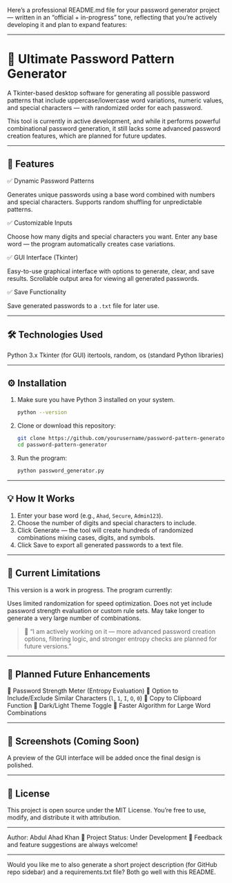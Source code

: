 Here’s a professional README.md file for your password generator project — written in an “official + in-progress” tone, reflecting that you’re actively developing it and plan to expand features:

---

# 🔐 Ultimate Password Pattern Generator

A Tkinter-based desktop software for generating all possible password patterns that include uppercase/lowercase word variations, numeric values, and special characters — with randomized order for each password.

This tool is currently in active development, and while it performs powerful combinational password generation, it still lacks some advanced password creation features, which are planned for future updates.

---

## 🧩 Features

✅ Dynamic Password Patterns

 Generates unique passwords using a base word combined with numbers and special characters.
 Supports random shuffling for unpredictable patterns.

✅ Customizable Inputs

 Choose how many digits and special characters you want.
 Enter any base word — the program automatically creates case variations.

✅ GUI Interface (Tkinter)

 Easy-to-use graphical interface with options to generate, clear, and save results.
 Scrollable output area for viewing all generated passwords.

✅ Save Functionality

 Save generated passwords to a `.txt` file for later use.

---

## 🛠️ Technologies Used

 Python 3.x
 Tkinter (for GUI)
 itertools, random, os (standard Python libraries)

---

## ⚙️ Installation

1. Make sure you have Python 3 installed on your system.

   ```bash
   python --version
   ```

2. Clone or download this repository:

   ```bash
   git clone https://github.com/yourusername/password-pattern-generator.git
   cd password-pattern-generator
   ```

3. Run the program:

   ```bash
   python password_generator.py
   ```

---

## 💡 How It Works

1. Enter your base word (e.g., `Ahad`, `Secure`, `Admin123`).
2. Choose the number of digits and special characters to include.
3. Click Generate — the tool will create hundreds of randomized combinations mixing cases, digits, and symbols.
4. Click Save to export all generated passwords to a text file.

---

## 🚧 Current Limitations

This version is a work in progress.
The program currently:

 Uses limited randomization for speed optimization.
 Does not yet include password strength evaluation or custom rule sets.
 May take longer to generate a very large number of combinations.

> 💬 “I am actively working on it — more advanced password creation options, filtering logic, and stronger entropy checks are planned for future versions.”

---

## 🧠 Planned Future Enhancements

🔹 Password Strength Meter (Entropy Evaluation)
🔹 Option to Include/Exclude Similar Characters (`l`, `1`, `I`, `O`, `0`)
🔹 Copy to Clipboard Function
🔹 Dark/Light Theme Toggle
🔹 Faster Algorithm for Large Word Combinations

---

## 📸 Screenshots (Coming Soon)

A preview of the GUI interface will be added once the final design is polished.

---

## 📄 License

This project is open source under the MIT License. You’re free to use, modify, and distribute it with attribution.

---

Author: Abdul Ahad Khan
📅 Project Status: Under Development
💬 Feedback and feature suggestions are always welcome!

---

Would you like me to also generate a short project description (for GitHub repo sidebar) and a requirements.txt file? Both go well with this README.
